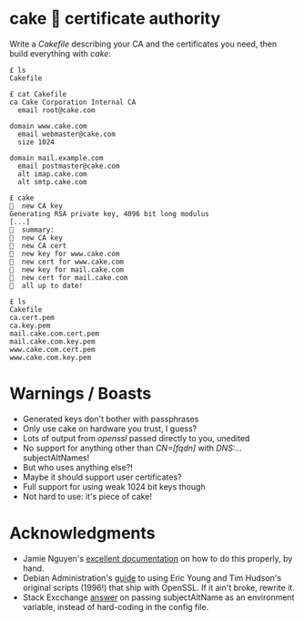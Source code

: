 # cake 🍰 certificate authority

Write a _Cakefile_ describing your CA and the certificates you need, then build everything with _cake_:

```
£ ls
Cakefile
```

```
£ cat Cakefile
ca Cake Corporation Internal CA
  email root@cake.com

domain www.cake.com
  email webmaster@cake.com
  size 1024

domain mail.example.com
  email postmaster@cake.com
  alt imap.cake.com
  alt smtp.cake.com
```

```
£ cake
🍰  new CA key
Generating RSA private key, 4096 bit long modulus
[...]
🍰  summary:
🍰  new CA key
🍰  new CA cert
🍰  new key for www.cake.com
🍰  new cert for www.cake.com
🍰  new key for mail.cake.com
🍰  new cert for mail.cake.com
🍰  all up to date!
```

```
£ ls
Cakefile
ca.cert.pem
ca.key.pem
mail.cake.com.cert.pem
mail.cake.com.key.pem
www.cake.com.cert.pem
www.cake.com.key.pem
```

# Warnings / Boasts

* Generated keys don't bother with passphrases
* Only use cake on hardware you trust, I guess?
* Lots of output from _openssl_ passed directly to you, unedited
* No support for anything other than _CN=[fqdn]_ with _DNS:..._ subjectAltNames!
* But who uses anything else?!
* Maybe it should support user certificates?
* Full support for using weak 1024 bit keys though
* Not hard to use: it's piece of cake!


# Acknowledgments

* Jamie Nguyen's [excellent documentation][JL] on how to do this properly, by hand.
* Debian Administration's [guide][DA] to using Eric Young and Tim Hudson's
  original scripts (1996!) that ship with OpenSSL.  If it ain't broke, rewrite
  it.
* Stack Excchange [answer][SE] on passing subjectAltName as an environment
  variable, instead of hard-coding in the config file.

[JL]: https://jamielinux.com/docs/openssl-certificate-authority/
[SE]: https://security.stackexchange.com/questions/74345/
[DA]: https://debian-administration.org/article/618/Certificate_Authority_CA_with_OpenSSL
